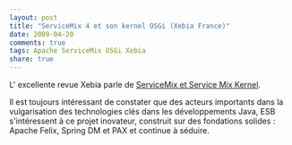 ```yaml
---
layout: post
title: "ServiceMix 4 et son kernel OSGi (Xebia France)"
date: 2009-04-20
comments: true
tags: Apache ServiceMix OSGi Xebia
share: true
---
```


L' excellente revue Xebia parle de <a href="http://blog.xebia.fr/2009/04/14/revue-de-presse-xebia-104/#ServiceMixetsonkernelOSGi">ServiceMix et Service Mix Kernel</a>.

Il est toujours intéressant de constater que des acteurs importants dans la vulgarisation des technologies clés dans les développements Java, ESB s'intéressent à ce projet inovateur, construit sur des fondations solides : Apache Felix, Spring DM et PAX et continue à séduire.
